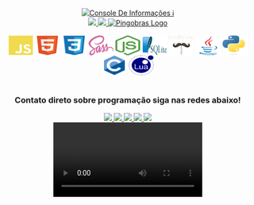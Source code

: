 <div align="center">
<a href="https://pingobras.glitch.me">
 <img src="https://readme-typing-svg.demolab.com?font=Monoton&weight=800&duration=2000&pause=1000&color=CC00FF&background=000000&center=verdadeiro&vCenter=verdadeiro&multiline=true&repeat=verdadeiro&width=550&height=200&lines=Bem-vindo+ao+perfil+de+LUIS+DAS+ARTIMANHAS!+%F0%9F%98%81;Sou+um+desenvolvedor+de+jogos.;Experi%C3%AAncia+como+t%C3%A9cnico+de+inform%C3%A1tica%2C;Montagem+e+manuten%C3%A7%C3%A3o+de+computadores%2C+e+redes.;Estou+sempre+em+busca+de+desafios+e+oportunidades.;Vamos+explorar+o+mundo+da+tecnologia+juntos!+%F0%9F%9A%80%F0%9F%92%BB" alt="Console De Informações ℹ" />
</a>

 <div>
   <a href="https://github.com/LUISDASARTIMANHAS"> 
   <img width="55%"
    src="https://github-readme-stats.vercel.app/api/top-langs/?username=LUISDASARTIMANHAS&layout=compact&langs_count=10&theme=tokyonight"/>
    <img width="55%"
    src="https://github-readme-stats.vercel.app/api?username=LUISDASARTIMANHAS&show_icons=true&theme=tokyonight&include_all_commits=true&count_private=true"/>
    </a>
 
 <a href="https://pingobras.glitch.me" target="_blank">
    <img width="55%"
     src="https://cdn.glitch.global/b39d6a4a-0e14-4b41-930d-29d3ccd6c137/PINGOBRAS LOGO.png?v=1678209428960"    
     alt="Pingobras Logo"/>
    </a>

</div>
<div style="display: inline_block">
 <br>
  <img align="center" alt="Js" height="40" width="50" src="https://raw.githubusercontent.com/devicons/devicon/master/icons/javascript/javascript-plain.svg">
  <img align="center" alt="HTML" height="40" width="50" src="https://raw.githubusercontent.com/devicons/devicon/master/icons/html5/html5-original.svg">
  <img align="center" alt="CSS" height="40" width="50" src="https://raw.githubusercontent.com/devicons/devicon/master/icons/css3/css3-original.svg">
  <img align="center" alt="SASS" height="40" width="50" src="https://github.com/LUISDASARTIMANHAS/SASS-PROJECT/blob/main/src/assets/logo.svg">
  <img align="center" alt="Node JS" height="40" width="50" src="https://github.com/LUISDASARTIMANHAS/LUISDASARTIMANHAS/blob/main/src/assets/icons/nodejs-logo.png?raw=true">
 <img align="center" alt="SQLite" height="40" width="50" src="https://github.com/LUISDASARTIMANHAS/LUISDASARTIMANHAS/blob/main/src/assets/icons/sqlite370_banner.gif?raw=true">
  <img align="center" alt="handlebarsjs" height="40" width="50" src="https://github.com/LUISDASARTIMANHAS/LUISDASARTIMANHAS/blob/main/src/assets/icons/handlebars_logo.png?raw=true">
  <img align="center" alt="Java" height="40" width="50" src="https://raw.githubusercontent.com/LUISDASARTIMANHAS/LUISDASARTIMANHAS/d4b7a85761792aa799dc925c1ce6132358a3bd85/src/assets/icons/java-original.svg">
  <img align="center" alt="Phyton" height="40" width="50" src="https://raw.githubusercontent.com/LUISDASARTIMANHAS/LUISDASARTIMANHAS/d4b7a85761792aa799dc925c1ce6132358a3bd85/src/assets/icons/Python-logo-notext.svg">
  <img align="center" alt="Linguagem C" height="40" width="50" src="https://raw.githubusercontent.com/LUISDASARTIMANHAS/LUISDASARTIMANHAS/d4b7a85761792aa799dc925c1ce6132358a3bd85/src/assets/icons/c-original.svg">
  <img align="center" alt="Lua Programming" height="40" width="50" src="https://raw.githubusercontent.com/LUISDASARTIMANHAS/LUISDASARTIMANHAS/d4b7a85761792aa799dc925c1ce6132358a3bd85/src/assets/icons/lua-plain-wordmark.svg">
</div>
 
 <br>
 
  ### Contato direto sobre programação siga nas redes abaixo!
 
<div sync="785Ping"> 
 <a href="https://discord.gg/TUpNd6CQgg" target="_blank">
  <img src="https://img.shields.io/badge/Discord-7289DA?style=for-the-badge&logo=discord&logoColor=white" target="_blank">
 </a> 
 
  <a href = "mailto:luisaugustodesouza785@gmail.com">
   <img src="https://img.shields.io/badge/-Gmail-%23333?style=for-the-badge&logo=gmail&logoColor=white" target="_blank">
 </a>
 
 <a href="https://wa.me/5527995744791" target="_blank">
  <img src="https://static.whatsapp.net/rsrc.php/v3/yz/r/ujTY9i_Jhs1.png" target="_blank">
 </a> 
 
 <a href="https://www.instagram.com/luis_das_artimanhas/" target="_blank">
  <img src="https://static.cdninstagram.com/rsrc.php/v3/yI/r/VsNE-OHk_8a.png" target="_blank">
 </a> 
 
 <a href="https://www.ifes.edu.br/" target="_blank">
  <img src="https://ifes.edu.br/templates/padraogoverno01/favicon-32x32.png" >
 </a> 

</div>

 <div>
  <video autoplay src="https://github.com/LUISDASARTIMANHAS/LUISDASARTIMANHAS/assets/75493473/869cec13-fc95-4c48-92c8-291bddcfd209"></video>
 </div>
</div>
